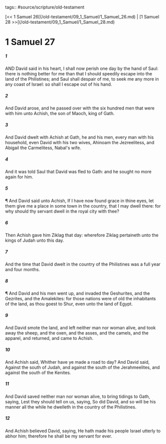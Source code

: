 tags:: #source/scripture/old-testament

[<< 1 Samuel 26[(/old-testament/09_1_Samuel/1_Samuel_26.md) | [1 Samuel 28 >>[(/old-testament/09_1_Samuel/1_Samuel_28.md)

# 1 Samuel 27

##### 1

AND David said in his heart, I shall now perish one day by the hand of Saul: there is nothing better for me than that I should speedily escape into the land of the Philistines; and Saul shall despair of me, to seek me any more in any coast of Israel: so shall I escape out of his hand.

##### 2

And David arose, and he passed over with the six hundred men that were with him unto Achish, the son of Maoch, king of Gath.

##### 3

And David dwelt with Achish at Gath, he and his men, every man with his household, even David with his two wives, Ahinoam the Jezreelitess, and Abigail the Carmelitess, Nabal's wife.

##### 4

And it was told Saul that David was fled to Gath: and he sought no more again for him.

##### 5

¶ And David said unto Achish, If I have now found grace in thine eyes, let them give me a place in some town in the country, that I may dwell there: for why should thy servant dwell in the royal city with thee?

##### 6

Then Achish gave him Ziklag that day: wherefore Ziklag pertaineth unto the kings of Judah unto this day.

##### 7

And the time that David dwelt in the country of the Philistines was a full year and four months.

##### 8

¶ And David and his men went up, and invaded the Geshurites, and the Gezrites, and the Amalekites: for those nations were of old the inhabitants of the land, as thou goest to Shur, even unto the land of Egypt.

##### 9

And David smote the land, and left neither man nor woman alive, and took away the sheep, and the oxen, and the asses, and the camels, and the apparel, and returned, and came to Achish.

##### 10

And Achish said, Whither have ye made a road to day? And David said, Against the south of Judah, and against the south of the Jerahmeelites, and against the south of the Kenites.

##### 11

And David saved neither man nor woman alive, to bring tidings to Gath, saying, Lest they should tell on us, saying, So did David, and so will be his manner all the while he dwelleth in the country of the Philistines.

##### 12

And Achish believed David, saying, He hath made his people Israel utterly to abhor him; therefore he shall be my servant for ever.
